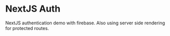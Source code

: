 # NextJS Auth

NextJS authentication demo with firebase. Also using server side rendering for protected routes.

